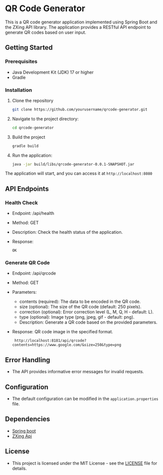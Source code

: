 # QR Code Generator

This is a QR code generator application implemented using Spring Boot and the ZXing API library. The application provides a RESTful API endpoint to generate QR codes based on user input.

## Getting Started
### Prerequisites

   - Java Development Kit (JDK) 17 or higher
   - Gradle

### Installation

1. Clone the repository

   ```bash
   git clone https://github.com/yourusername/qrcode-generator.git
   ```

2. Navigate to the project directory:

   ```bash
   cd qrcode-generator
   ```

3. Build the project

   ```bash
   gradle build
   ```

4. Run the application:

   ```bash
   java -jar build/libs/qrcode-generator-0.0.1-SNAPSHOT.jar
   ```
The application will start, and you can access it at ```http://localhost:8080```

## API Endpoints
### Health Check
  - Endpoint: /api/health
  - Method: GET
  - Description: Check the health status of the application.
  - Response:

    ```
    OK
    ```
### Generate QR Code
   - Endpoint: /api/qrcode
   - Method: GET
   - Parameters:
       - contents (required): The data to be encoded in the QR code.
       - size (optional): The size of the QR code (default: 250 pixels).
       - correction (optional): Error correction level (L, M, Q, H - default: L).
       - type (optional): Image type (png, jpeg, gif - default: png).
       - Description: Generate a QR code based on the provided parameters.
   - Response: QR code image in the specified format.

     ```
      http://localhost:8181/api/qrcode?contents=https://www.google.com/&size=250&type=png
     ```
## Error Handling
   - The API provides informative error messages for invalid requests.

## Configuration
   - The default configuration can be modified in the ```application.properties``` file.

## Dependencies
  - [Spring boot](https://spring.io/projects/spring-boot/) 
  - [ZXing Api](https://github.com/zxing/zxing)

## License 
  - This project is licensed under the MIT License - see the [LICENSE](https://github.com/fkamau1/qrcode-generator/blob/main/LICENSE) file for details.


